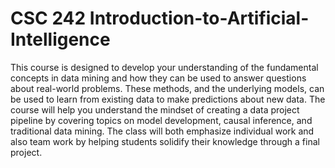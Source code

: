 # CSC 242 Introduction-to-Artificial-Intelligence
This course is designed to develop your understanding of the fundamental concepts in data mining and how they can be used to answer questions about real-world problems. These methods, and the underlying models, can be used to learn from existing data to make predictions about new data. The course will help you understand the mindset of creating a data project pipeline by covering topics on model development, causal inference, and traditional data mining. The class will both emphasize individual work and also team work by helping students solidify their knowledge through a final project.



